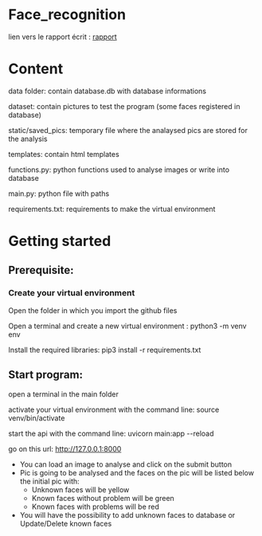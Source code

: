 # Face_recognition

lien vers le rapport écrit : [rapport](https://docs.google.com/document/d/1JXK7gcHeudWCTUhu3JktWiY6DvMNOPj4/edit?usp=sharing&ouid=115739380341365217109&rtpof=true&sd=true)

# Content

data folder: contain database.db with database informations

dataset: contain pictures to test the program (some faces registered in database)

static/saved_pics: temporary file where the analaysed pics are stored  for the analysis

templates: contain html templates

functions.py: python functions used to analyse images or write into database

main.py: python file with paths

requirements.txt: requirements to make the virtual environment

# Getting started

## Prerequisite:

### Create your virtual environment

Open the folder in which you import the github files

Open a terminal and create a new virtual environment : python3 -m venv env

Install the required libraries: pip3 install -r requirements.txt

## Start program:

open a terminal in the main folder

activate your virtual environment with the command line: source venv/bin/activate

start the api with the command line: uvicorn main:app --reload

go on this url: http://127.0.0.1:8000

- You can load an image to analyse and click on the submit button
- Pic is going to be analysed and the faces on the pic will be listed below the initial pic with:
  - Unknown faces will be yellow
  - Known faces without problem will be green
  - Known faces with problems will be red
- You will have the possibility to add unknown faces to database or Update/Delete known faces
